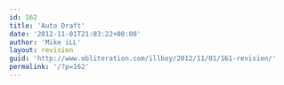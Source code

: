```yaml
---
id: 162
title: 'Auto Draft'
date: '2012-11-01T21:03:22+00:00'
author: 'Mike iLL'
layout: revision
guid: 'http://www.obliteration.com/illboy/2012/11/01/161-revision/'
permalink: '/?p=162'
---
```


